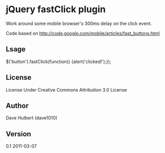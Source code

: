 # jQuery fastClick plugin

Work around some mobile browser's 300ms delay on the click event.
 
Code based on <http://code.google.com/mobile/articles/fast_buttons.html>
 
## Lsage

$('button').fastClick(function() {alert('clicked!');});

## License 

License Under Creative Commons Attribution 3.0 License

## Author 

Dave Hulbert (dave1010)

## Version 

0.1 2011-03-07
